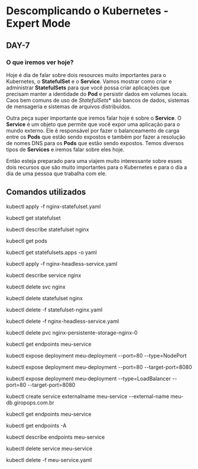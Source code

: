 # Descomplicando o Kubernetes - Expert Mode

## DAY-7

### O que iremos ver hoje?

Hoje é dia de falar sobre dois resources muito importantes para o Kubernetes, o **StatefulSet** e o **Service**. Vamos mostrar como criar e administrar **StatefulSets** para que você possa criar aplicações que precisam manter a identidade do **Pod** e persistir dados em volumes locais. Caos bem comuns de uso de *StatefulSets** são bancos de dados, sistemas de mensageria e sistemas de arquivos distribuídos.

Outra peça super importante que iremos falar hoje é sobre o **Service**. O **Service** é um objeto que permite que você expor uma aplicação para o mundo externo. Ele é responsável por fazer o balanceamento de carga entre os **Pods** que estão sendo expostos e também por fazer a resolução de nomes DNS para os **Pods** que estão sendo expostos. Temos diversos tipos de **Services** e iremos falar sobre eles hoje.

Então esteja preparado para uma viajem muito interessante sobre esses dois recursos que são muito importantes para o Kubernetes e para o dia a dia de uma pessoa que trabalha com ele.

## Comandos utilizados

<p>kubectl apply -f nginx-statefulset.yaml</p>
<p>kubectl get statefulset</p>
<p>kubectl describe statefulset nginx</p>
<p>kubectl get pods</p>
<p>kubectl get statefulsets.apps -o yaml</p>
<p>kubectl apply -f nginx-headless-service.yaml</p>
<p>kubectl describe service nginx</p>
<p>kubectl delete svc nginx</p>
<p>kubectl delete statefulset nginx</p>
<p>kubectl delete -f statefulset-nginx.yaml</p>
<p>kubectl delete -f nginx-headless-service.yaml</p>
<p>kubectl delete pvc nginx-persistente-storage-nginx-0</p>
<p>kubectl get endpoints meu-service</p>
<p>kubectl expose deployment meu-deployment --port=80 --type=NodePort</p>
<p>kubectl expose deployment meu-deployment --port=80 --target-port=8080</p>
<p>kubectl expose deployment meu-deployment --type=LoadBalancer --port=80 --target-port=8080</p>
<p>kubectl create service externalname meu-service --external-name meu-db.giropops.com.br</p>
<p>kubectl get endpoints meu-service</p>
<p>kubectl get endpoints -A</p>
<p>kubectl describe endpoints meu-service</p>
<p>kubectl delete service meu-service</p>
<p>kubectl delete -f meu-service.yaml</p>
